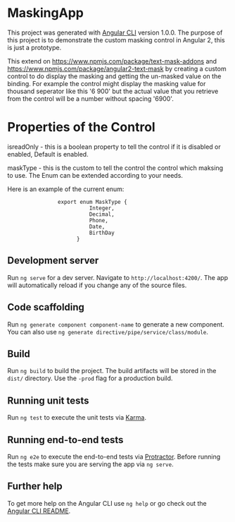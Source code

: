 # MaskingApp

This project was generated with [Angular CLI](https://github.com/angular/angular-cli) version 1.0.0.
The purpose of this project is to demonstrate the custom masking control in Angular 2, this is just a prototype.

This extend on https://www.npmjs.com/package/text-mask-addons and https://www.npmjs.com/package/angular2-text-mask by creating a custom control to do display the masking and getting the un-masked value on the binding. For example the control might display the masking value  for thousand seperator like this '6 900' but the actual value that you retrieve from the control will be a number without spacing '6900'. 

# Properties of the Control
  isreadOnly - this is a boolean property to tell the control if it is disabled or enabled, Default is enabled.
  
  maskType - this is the custom to tell the control the control which maksing to use. The Enum can be extended according to your needs.

  Here is an example of the current enum:
  
                    export enum MaskType {
                              Integer,
                              Decimal,
                              Phone,
                              Date,
                              BirthDay
                          }               

## Development server

Run `ng serve` for a dev server. Navigate to `http://localhost:4200/`. The app will automatically reload if you change any of the source files.

## Code scaffolding

Run `ng generate component component-name` to generate a new component. You can also use `ng generate directive/pipe/service/class/module`.

## Build

Run `ng build` to build the project. The build artifacts will be stored in the `dist/` directory. Use the `-prod` flag for a production build.

## Running unit tests

Run `ng test` to execute the unit tests via [Karma](https://karma-runner.github.io).

## Running end-to-end tests

Run `ng e2e` to execute the end-to-end tests via [Protractor](http://www.protractortest.org/).
Before running the tests make sure you are serving the app via `ng serve`.

## Further help

To get more help on the Angular CLI use `ng help` or go check out the [Angular CLI README](https://github.com/angular/angular-cli/blob/master/README.md).
